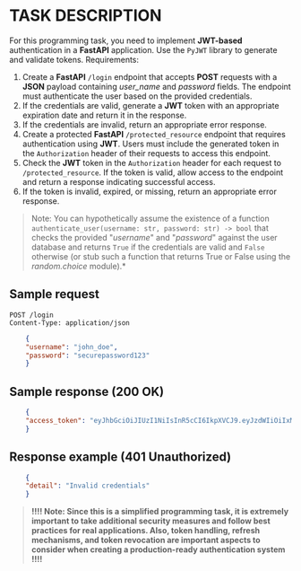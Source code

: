 # TASK DESCRIPTION

For this programming task, you need to implement **JWT-based** authentication in a **FastAPI** application. Use the `PyJWT` library to generate and validate tokens.
Requirements:

1. Create a **FastAPI** `/login` endpoint that accepts **POST** requests with a **JSON** payload containing *user_name* and *password* fields. The endpoint must authenticate the user based on the provided credentials.
2. If the credentials are valid, generate a **JWT** token with an appropriate expiration date and return it in the response.
3. If the credentials are invalid, return an appropriate error response.
4. Create a protected **FastAPI** `/protected_resource` endpoint that requires authentication using **JWT**. Users must include the generated token in the `Authorization` header of their requests to access this endpoint.
5. Check the **JWT** token in the `Authorization` header for each request to `/protected_resource`. If the token is valid, allow access to the endpoint and return a response indicating successful access.
6. If the token is invalid, expired, or missing, return an appropriate error response.

>Note: You can hypothetically assume the existence of a function `authenticate_user(username: str, password: str) -> bool` that checks the provided "*username*" and "*password*" against the user database and returns `True` if the credentials are valid and `False` otherwise (or stub such a function that returns True or False using the *random.choice* module).*

## Sample request

    POST /login
    Content-Type: application/json

```json
    {
    "username": "john_doe",
    "password": "securepassword123"
    }
```

## Sample response (200 OK)

```json
    {
    "access_token": "eyJhbGciOiJIUzI1NiIsInR5cCI6IkpXVCJ9.eyJzdWIiOiIxMjM0NTY3ODkwIiwibmFtZSI6IkpvaG4gRG9lIiwiaWF0IjoxNTE2MjM5MDIyfQ.SflKxwRJSMeKKF2QT4fwpMeJf36POk6yJV_adQssw5c"
    }
```

## Response example (401 Unauthorized)

```json
    {
    "detail": "Invalid credentials"
    }
```

>**!!!! Note: Since this is a simplified programming task, it is extremely important to take additional security measures and follow best practices for real applications. Also, token handling, refresh mechanisms, and token revocation are important aspects to consider when creating a production-ready authentication system !!!!**
